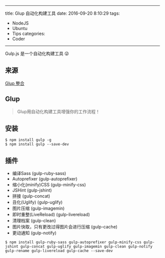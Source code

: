 ------
title: Glup 自动化构建工具
date: 2016-09-20 8:10:29
tags:
  - NodeJS
  - Ubuntu
  - Tips
categories:
  - Coder
------
Gulp.js 是一个自动化构建工具 😜
<!--more-->
## 来源
[Glup 整合](https://github.com/hocgin/Gulp-Scaffold)

## Glup
> Glup用自动化构建工具增强你的工作流程！

## 安装
```shell
$ npm install gulp -g
$ npm install gulp --save-dev
```

## 插件
- 编译Sass (gulp-ruby-sass)
- Autoprefixer (gulp-autoprefixer)
- 缩小化(minify)CSS (gulp-minify-css)
- JSHint (gulp-jshint)
- 拼接 (gulp-concat)
- 丑化(Uglify) (gulp-uglify)
- 图片压缩 (gulp-imagemin)
- 即时重整(LiveReload) (gulp-livereload)
- 清理档案 (gulp-clean)
- 图片快取，只有更改过得图片会进行压缩 (gulp-cache)
- 更动通知 (gulp-notify)
```shell
$ npm install gulp-ruby-sass gulp-autoprefixer gulp-minify-css gulp-jshint gulp-concat gulp-uglify gulp-imagemin gulp-clean gulp-notify gulp-rename gulp-livereload gulp-cache --save-dev
```
